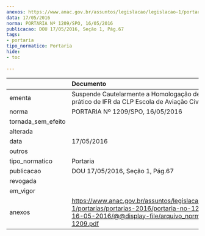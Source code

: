 ```yaml
---
anexos: https://www.anac.gov.br/assuntos/legislacao/legislacao-1/portarias/portarias-2016/portaria-no-1209-spo-16-05-2016/@@display-file/arquivo_norma/PA2016-1209.pdf
data: 17/05/2016
norma: PORTARIA Nº 1209/SPO, 16/05/2016
publicacao: DOU 17/05/2016, Seção 1, Pág.67
tags:
- portaria
tipo_normatico: Portaria
hide: 
- toc 
 
---
```


|                    | Documento                                                                                                                                                      |
|:-------------------|:---------------------------------------------------------------------------------------------------------------------------------------------------------------|
| ementa             | Suspende Cautelarmente a Homologação de Curso prático de IFR da CLP Escola de Aviação Civil Ltda.                                                              |
| norma              | PORTARIA Nº 1209/SPO, 16/05/2016                                                                                                                               |
| tornada_sem_efeito |                                                                                                                                                                |
| alterada           |                                                                                                                                                                |
| data               | 17/05/2016                                                                                                                                                     |
| outros             |                                                                                                                                                                |
| tipo_normatico     | Portaria                                                                                                                                                       |
| publicacao         | DOU 17/05/2016, Seção 1, Pág.67                                                                                                                                |
| revogada           |                                                                                                                                                                |
| em_vigor           |                                                                                                                                                                |
| anexos             | https://www.anac.gov.br/assuntos/legislacao/legislacao-1/portarias/portarias-2016/portaria-no-1209-spo-16-05-2016/@@display-file/arquivo_norma/PA2016-1209.pdf |
